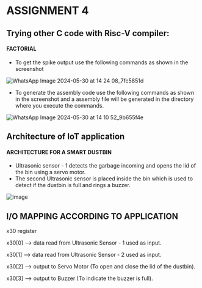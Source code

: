 # ASSIGNMENT 4

## Trying other C code with Risc-V compiler:

#### FACTORIAL
- To get the spike output use the following commands as shown in the screenshot

![WhatsApp Image 2024-05-30 at 14 24 08_7fc5851d](https://github.com/SoahamMoulree/RISC-V-Repo/assets/169994191/d5214350-e8fb-4dee-9bc2-a89eb8bb5dfb)

- To generate the assembly code use the following commands as shown in the screenshot and a assembly file will be generated in the directory where you execute the commands.

![WhatsApp Image 2024-05-30 at 14 10 52_9b655f4e](https://github.com/SoahamMoulree/RISC-V-Repo/assets/169994191/af2aee31-5dcc-42b7-9daa-67601f500a20)

## Architecture of IoT application

#### ARCHITECTURE FOR A SMART DUSTBIN

- Ultrasonic sensor - 1 detects the garbage incoming and opens the lid of the bin using a servo motor.
- The second Ultrasonic sensor is placed inside the bin which is used to detect if the dustbin is full and rings a buzzer. 

![image](https://github.com/SoahamMoulree/RISC-V-Repo/assets/169994191/84a18e8d-7436-439b-a3e1-f10bef0f6634)

## I/O MAPPING ACCORDING TO APPLICATION

x30 register

x30[0] --> data read from Ultrasonic Sensor - 1 used as input.

x30[1] -->  data read from Ultrasonic Sensor - 2 used as input.

x30[2] --> output to Servo Motor (To open and close the lid of the dustbin).

x30[3] --> output to Buzzer (To indicate the buzzer is full).







